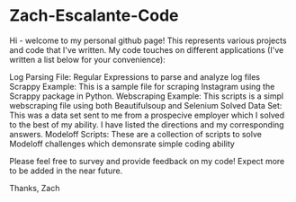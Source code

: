 # Zach-Escalante-Code
Hi - welcome to my personal github page! This represents various projects and code that I've written. My code touches on different applications (I've written a list below for your convenience):

Log Parsing File: Regular Expressions to parse and analyze log files
Scrappy Example: This is a sample file for scraping Instagram using the Scrappy package in Python.
Webscraping Example: This scripts is a simpl webscraping file using both Beautifulsoup and Selenium
Solved Data Set: This was a data set sent to me from a prospecive employer which I solved to the best of my ability. I have listed the directions and my corresponding answers.
Modeloff Scripts: These are a collection of scripts to solve Modeloff challenges which demonsrate simple coding ability

Please feel free to survey and provide feedback on my code! Expect more to be added in the near future.

Thanks,
Zach
